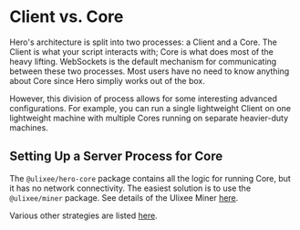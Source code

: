 # Client vs. Core

Hero's architecture is split into two processes: a Client and a Core. The Client is what your script interacts with; Core is what does most of the heavy lifting. WebSockets is the default mechanism for communicating between these two processes. Most users have no need to know anything about Core since Hero simpliy works out of the box.

However, this division of process allows for some interesting advanced configurations. For example, you can run a single lightweight Client on one lightweight machine with multiple Cores running on separate heavier-duty machines.

## Setting Up a Server Process for Core

The `@ulixee/hero-core` package contains all the logic for running Core, but it has no network connectivity. The easiest solution is to use the `@ulixee/miner` package. See details of the Ulixee Miner [here](/docs/miner).

Various other strategies are listed [here](/docs/miner/advanced-concepts/deployment).
